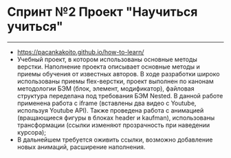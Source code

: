 # Спринт №2 Проект "Научиться учиться"
-----------------------------------------
* https://pacankakoito.github.io/how-to-learn/
* Учебный проект, в котором использованы основные методы верстки. Наполнение проекта описывает основные методы и приемы обучения от известных авторов. В ходе разработки широко использованы приемы flex-верстки, проект выполнен по канонам методологии БЭМ (блок, элемент, модификатор), файловая структура переделана под требования БЭМ Nested. В данной работе применена работа с iframe (вставлены два видео с Youtube, используя Youtube API). Также проведена работа с анимацией (вращающиеся фигуры в блоках header и kaufman), использованы трансформации (ссылки изменяют прозрачность при наведении курсора);
* В дальнейшем требуется оживить ссылки, возможно добавление новых анимаций, расширение наполнения.